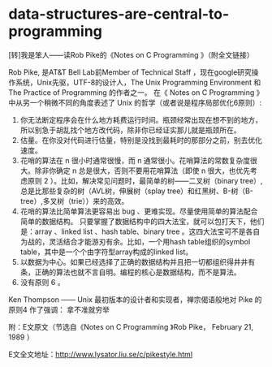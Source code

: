 # data-structures-are-central-to-programming
[转]我是笨人——读Rob Pike的《Notes on C Programming 》（附全文链接）

Rob Pike, 是AT&T Bell Lab前Member of Technical Staff ，现在google研究操作系统，Unix先驱，UTF-8的设计人，The Unix Programming Environment 和 The Practice of Programming 的作者之一。 在《 Notes on C Programming 》中从另一个稍微不同的角度表述了 Unix 的哲学（或者说是程序局部优化6原则）:

1. 你无法断定程序会在什么地方耗费运行时间。瓶颈经常出现在想不到的地方，所以别急于胡乱找个地方改代码，除非你已经证实那儿就是瓶颈所在。
2. 估量。在你没对代码进行估量，特别是没找到最耗时的那部分之前，别去优化速度。
3. 花哨的算法在 n 很小时通常很慢，而 n 通常很小。花哨算法的常数复杂度很大。除非你确定 n 总是很大，否则不要用花哨算法（即使 n 很大，也优先考虑原则 2 ）。比如，解决常见问题时，最简单的树——二叉树（binary tree）,总是比那些复杂的树（AVL树，伸展树（splay tree）和红黑树、B-树（B-tree）,多叉树（trie））来的高效。
4. 花哨的算法比简单算法更容易出 bug 、更难实现。尽量使用简单的算法配合简单的数据结构。
只要掌握了数据结构中的四大法宝，就可以包打天下，他们是：array 、linked list 、hash table、binary tree 。这四大法宝可不是各自为战的，灵活结合才能游刃有余。比如，一个用hash table组织的symbol table，其中是一个个由字符型array构成的linked list。
5. 以数据为中心。如果已经选择了正确的数据结构并且把一切都组织得井井有条，正确的算法也就不言自明。编程的核心是数据结构，而不是算法。
6. 没有原则 6 。

Ken Thompson —— Unix 最初版本的设计者和实现者，禅宗偈语般地对 Pike 的原则4 作了强调：
拿不准就穷举

附：E文原文（节选自《Notes on C Programming 》Rob Pike， February 21, 1989 ）

E文全文地址：http://www.lysator.liu.se/c/pikestyle.html
